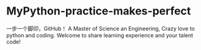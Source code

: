 # MyPython-practice-makes-perfect
一步一个脚印，GitHub！
A Master of Science an Engineering, Crazy love to python and coding.
Welcome to share learning experience and your talent code!
